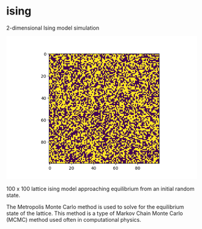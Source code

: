 # ising
2-dimensional Ising model simulation

![Ising Gif](https://github.com/Turtlely/ising/blob/main/ising.gif)

100 x 100 lattice ising model approaching equilibrium from an initial random state.

The Metropolis Monte Carlo method is used to solve for the equilibrium state of the lattice.
This method is a type of Markov Chain Monte Carlo (MCMC) method used often in computational physics.
